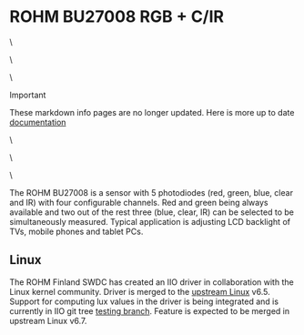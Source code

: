 # ROHM BU27008 RGB + C/IR
\

\

\

> [!IMPORTANT]
> These markdown info pages are no longer updated. Here is more up to date [documentation](https://rohmsemiconductor.github.io/Linux-Kernel-Sensor-Drivers/Sensors/BU27008/)

\

\

\

The ROHM BU27008 is a sensor with 5 photodiodes (red, green, blue, clear
and IR) with four configurable channels. Red and green being always
available and two out of the rest three (blue, clear, IR) can be
selected to be simultaneously measured. Typical application is adjusting
LCD backlight of TVs, mobile phones and tablet PCs.

## Linux


The ROHM Finland SWDC has created an IIO driver in collaboration with the
Linux kernel community. Driver is merged to the [upstream Linux](https://git.kernel.org/pub/scm/linux/kernel/git/torvalds/linux.git) v6.5.
Support for computing lux values in the driver is being integrated and is currently in
IIO git tree [testing branch](https://git.kernel.org/pub/scm/linux/kernel/git/jic23/iio.git/log/?h=testing).
Feature is expected to be merged in upstream Linux v6.7.
